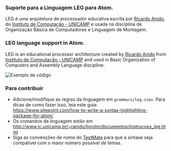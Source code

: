 ### Suporte para a Linguagem LEG para Atom.
LEG é uma arquitetura de processador educativa escrita por [Ricardo Anido](http://ic.unicamp.br/~ranido), do [Instituto de Computação - UNICAMP](http://ic.unicamp.br/) e usada na disciplina de Organização Básica de Computadores e Linguagem de Montagem.

### LEG language support in Atom.

LEG is an educational processor architecture created by [Ricardo Anido](http://ic.unicamp.br/~ranido) from [Instituto de Computação - UNICAMP](http://ic.unicamp.br/) and used in Basic Organization of Computers and Assembly Language discipline.

![Exemplo de código](https://cloud.githubusercontent.com/assets/11445613/24483340/d72a01f0-14cd-11e7-91e3-486add967761.png)

### Para contribuir

- Adicione/modifique as regras da linguagem em `grammars/leg.cson`. Para dicas de como fazer isso, leia este guia: https://www.sitepoint.com/how-to-write-a-syntax-highlighting-package-for-atom/
- Os comandos da linguagem estão em http://www.ic.unicamp.br/~ranido/livrolm/documentos/instrucoes_leg.html
- Siga as convenções de nome do [TextMate](http://manual.macromates.com/en/language_grammars.html#naming_conventions) para que a sintaxe seja compatível com o maior número possível de temas.
